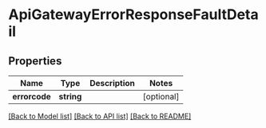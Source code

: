 # ApiGatewayErrorResponseFaultDetail

## Properties
Name | Type | Description | Notes
------------ | ------------- | ------------- | -------------
**errorcode** | **string** |  | [optional] 

[[Back to Model list]](../../README.md#documentation-for-models) [[Back to API list]](../../README.md#documentation-for-api-endpoints) [[Back to README]](../../README.md)

